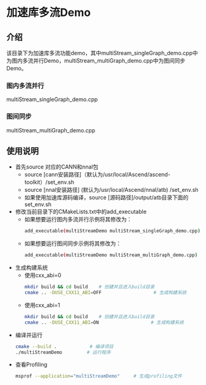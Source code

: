 # 加速库多流Demo
## 介绍
该目录下为加速库多流功能demo，其中multiStream_singleGraph_demo.cpp中为图内多流并行Demo，multiStream_multiGraph_demo.cpp中为图间同步Demo。
### 图内多流并行
multiStream_singleGraph_demo.cpp
### 图间同步
multiStream_multiGraph_demo.cpp
## 使用说明
- 首先source 对应的CANN和nnal包
    - source [cann安装路径]（默认为/usr/local/Ascend/ascend-toolkit）/set_env.sh
    - source [nnal安装路径] (默认为/usr/local/Ascend/nnal/atb) /set_env.sh
    - 如果使用加速库源码编译，source [源码路径]/output/atb目录下面的set_env.sh
- 修改当前目录下的CMakeLists.txt中的add_executable
    - 如果想要运行图内多流并行示例将其修改为：
        ```sh
        add_executable(multiStreamDemo multiStream_singleGraph_demo.cpp)
        ```
    - 如果想要运行图间同步示例将其修改为：
        ```sh
        add_executable(multiStreamDemo multiStream_multiGraph_demo.cpp)
        ```
- 生成构建系统
    - 使用cxx_abi=0
        ```sh
        mkdir build && cd build    # 创建并且进入build目录
        cmake .. -DUSE_CXX11_ABI=OFF                   # 生成构建系统
        ```
    - 使用cxx_abi=1
        ```sh
        mkdir build && cd build    # 创建并且进入build目录
        cmake .. -DUSE_CXX11_ABI=ON                   # 生成构建系统
        ```
- 编译并运行
    ```sh
    cmake --build .            # 编译项目
    ./multiStreamDemo         # 运行程序
    ```
- 查看Profiling
    ```sh
    msprof --application="multiStreamDemo"     # 生成profiling文件
    ```